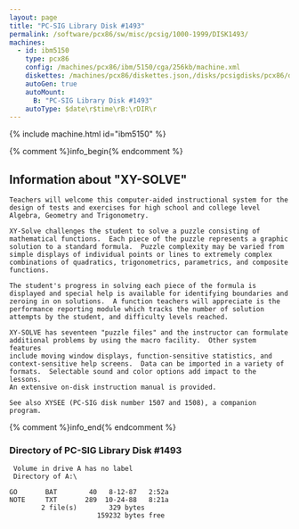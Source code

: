 ```yaml
---
layout: page
title: "PC-SIG Library Disk #1493"
permalink: /software/pcx86/sw/misc/pcsig/1000-1999/DISK1493/
machines:
  - id: ibm5150
    type: pcx86
    config: /machines/pcx86/ibm/5150/cga/256kb/machine.xml
    diskettes: /machines/pcx86/diskettes.json,/disks/pcsigdisks/pcx86/diskettes.json
    autoGen: true
    autoMount:
      B: "PC-SIG Library Disk #1493"
    autoType: $date\r$time\rB:\rDIR\r
---
```


{% include machine.html id="ibm5150" %}

{% comment %}info_begin{% endcomment %}

## Information about "XY-SOLVE"

    Teachers will welcome this computer-aided instructional system for the
    design of tests and exercises for high school and college level
    Algebra, Geometry and Trigonometry.
    
    XY-Solve challenges the student to solve a puzzle consisting of
    mathematical functions.  Each piece of the puzzle represents a graphic
    solution to a standard formula.  Puzzle complexity may be varied from
    simple displays of individual points or lines to extremely complex
    combinations of quadratics, trigonometrics, parametrics, and composite
    functions.
    
    The student's progress in solving each piece of the formula is
    displayed and special help is available for identifying boundaries and
    zeroing in on solutions.  A function teachers will appreciate is the
    performance reporting module which tracks the number of solution
    attempts by the student, and difficulty levels reached.
    
    XY-SOLVE has seventeen "puzzle files" and the instructor can formulate
    additional problems by using the macro facility.  Other system features
    include moving window displays, function-sensitive statistics, and
    context-sensitive help screens.  Data can be imported in a variety of
    formats.  Selectable sound and color options add impact to the lessons.
    An extensive on-disk instruction manual is provided.
    
    See also XYSEE (PC-SIG disk number 1507 and 1508), a companion program.
{% comment %}info_end{% endcomment %}


### Directory of PC-SIG Library Disk #1493

     Volume in drive A has no label
     Directory of A:\

    GO       BAT        40   8-12-87   2:52a
    NOTE     TXT       289  10-24-88   8:21a
            2 file(s)        329 bytes
                          159232 bytes free
